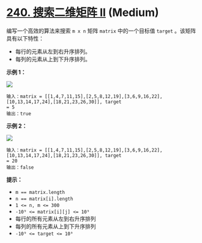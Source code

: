 # [240. 搜索二维矩阵 II][link] (Medium)

[link]: https://leetcode.cn/problems/search-a-2d-matrix-ii/

编写一个高效的算法来搜索 `m x n` 矩阵 `matrix` 中的一个目标值 `target` 。该矩阵具有以下特性：

- 每行的元素从左到右升序排列。
- 每列的元素从上到下升序排列。

**示例 1：**

![](https://assets.leetcode-cn.com/aliyun-lc-upload/uploads/2020/11/25/searchgrid2.jpg)

```
输入：matrix = [[1,4,7,11,15],[2,5,8,12,19],[3,6,9,16,22],[10,13,14,17,24],[18,21,23,26,30]], target
= 5
输出：true

```

**示例 2：**

![](https://assets.leetcode-cn.com/aliyun-lc-upload/uploads/2020/11/25/searchgrid.jpg)

```
输入：matrix = [[1,4,7,11,15],[2,5,8,12,19],[3,6,9,16,22],[10,13,14,17,24],[18,21,23,26,30]], target
= 20
输出：false

```

**提示：**

- `m == matrix.length`
- `n == matrix[i].length`
- `1 <= n, m <= 300`
- `-10⁹ <= matrix[i][j] <= 10⁹`
- 每行的所有元素从左到右升序排列
- 每列的所有元素从上到下升序排列
- `-10⁹ <= target <= 10⁹`
